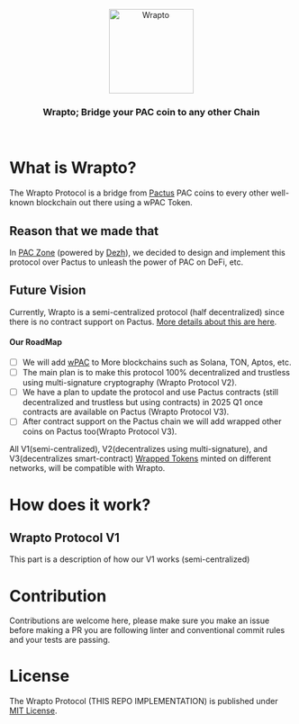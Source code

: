 <p align="center">
    <img alt="Wrapto" src="./assets/Wrapto-transparent.png" width="150" height="150" />
</p>

<h3 align="center">
Wrapto; Bridge your PAC coin to any other Chain
</h3>

<br/>

# What is Wrapto?

The Wrapto Protocol is a bridge from [Pactus](https://pactus.org) PAC coins to every other well-known blockchain out there using a wPAC Token.

## Reason that we made that

In [PAC Zone](https://github.com/PACZone) (powered by [Dezh](https://dezh.tech)), we decided to design and implement this protocol over Pactus to unleash the power of PAC on DeFi, etc.

## Future Vision

Currently, Wrapto is a semi-centralized protocol (half decentralized) since there is no contract support on Pactus. [More details about this are here](#how-it-works).

#### Our RoadMap

- [ ] We will add [wPAC](https://github.com/PACZone/TeleWrapped) to More blockchains such as Solana, TON, Aptos, etc.
- [ ] The main plan is to make this protocol 100% decentralized and trustless using multi-signature cryptography (Wrapto Protocol V2).
- [ ] We have a plan to update the protocol and use Pactus contracts (still decentralized and trustless but using contracts) in 2025 Q1 once contracts are available on Pactus (Wrapto Protocol V3).
- [ ] After contract support on the Pactus chain we will add wrapped other coins on Pactus too(Wrapto Protocol V3).

All V1(semi-centralized), V2(decentralizes using multi-signature), and V3(decentralizes smart-contract) [Wrapped Tokens](https://github.com/PACZone/TeleWrapped) minted on different networks, will be compatible with Wrapto.

# How does it work?

## Wrapto Protocol V1

This part is a description of how our V1 works (semi-centralized)

<!-- TODO -->

# Contribution

Contributions are welcome here, please make sure you make an issue before making a PR you are following linter and conventional commit rules and your tests are passing.

# License

The Wrapto Protocol (THIS REPO IMPLEMENTATION) is published under [MIT License](./LICENSE).
